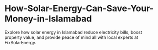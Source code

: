 # How-Solar-Energy-Can-Save-Your-Money-in-Islamabad
Explore how solar energy in Islamabad reduce electricity bills, boost property value, and provide peace of mind all with local experts at FixSolarEnergy.
